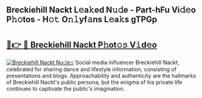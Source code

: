 ## Breckiehill Nackt L𝚎a𝚔ed N𝚞𝚍e - Part-hFu Vi𝚍𝚎o P𝚑𝚘tos - H𝚘𝚝 O𝚗𝚕yf𝚊ns L𝚎a𝚔s gTPGp

# <h2><a href="http://kf4i5a.oniu.top/?m=Breckiehill+Nackt">🔗👉 🔴 Breckiehill Nackt P𝚑ot𝚘𝚜 V𝚒d𝚎o</a></h2>

[![Breckiehill Nackt Nu𝚍e𝚜](https://i.imgur.com/0qMVB7G.gif)](http://kf4i5a.oniu.top/?m=Breckiehill+Nackt)
Social media influencer Breckiehill Nackt, celebrated for sharing dance and lifestyle information, consisting of presentations and blogs. Approachability and authenticity are the hallmarks of Breckiehill Nackt's public persona, but the enigma of his private life continues to captivate the public's imagination.  
